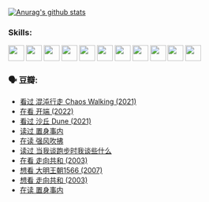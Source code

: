 
[![Anurag's github stats](https://github-readme-stats.vercel.app/api?username=w940853815)](https://github.com/anuraghazra/github-readme-stats)

### Skills:

<code><img height="32" src="https://cdn.jsdelivr.net/npm/simple-icons@v5/icons/python.svg"></code>
<code><img height="32" src="https://cdn.jsdelivr.net/npm/simple-icons@v5/icons/javascript.svg"></code>
<code><img height="32" src="https://cdn.jsdelivr.net/npm/simple-icons@v5/icons/django.svg"></code>
<code><img height="32" src="https://cdn.jsdelivr.net/npm/simple-icons@v5/icons/flask.svg"></code>
<code><img height="32" src="https://cdn.jsdelivr.net/npm/simple-icons@v5/icons/vuetify.svg"></code>
<code><img height="32" src="https://cdn.jsdelivr.net/npm/simple-icons@v5/icons/git.svg"></code>
<code><img height="32" src="https://cdn.jsdelivr.net/npm/simple-icons@v5/icons/docker.svg"></code>
<code><img height="32" src="https://cdn.jsdelivr.net/npm/simple-icons@v5/icons/postgresql.svg"></code>
<code><img height="32" src="https://cdn.jsdelivr.net/npm/simple-icons@v5/icons/elasticsearch.svg"></code>
<code><img height="32" src="https://cdn.jsdelivr.net/npm/simple-icons@v5/icons/macos.svg"></code>
<code><img height="32" src="https://cdn.jsdelivr.net/npm/simple-icons@v5/icons/linux.svg"></code>

### 🗣 豆瓣:

<!-- DOUBAN-ACTIVITIES:START -->
- [看过 混沌行走 Chaos Walking‎ (2021)](https://www.douban.com/people/136069238/status/3734828206/?_i=43026960)
- [在看 开端‎ (2022)](https://www.douban.com/people/136069238/status/3733533297/?_i=43026960)
- [看过 沙丘 Dune‎ (2021)](https://www.douban.com/people/136069238/status/3726869471/?_i=43026960)
- [读过 置身事内](https://www.douban.com/people/136069238/status/3726223867/?_i=43026960)
- [在读 强风吹拂](https://www.douban.com/people/136069238/status/3725395475/?_i=43026960)
- [读过 当我谈跑步时我谈些什么](https://www.douban.com/people/136069238/status/3715422296/?_i=43026960)
- [在看 走向共和‎ (2003)](https://www.douban.com/people/136069238/status/3711470443/?_i=43026960)
- [想看 大明王朝1566‎ (2007)](https://www.douban.com/people/136069238/status/3710980213/?_i=43026960)
- [想看 走向共和‎ (2003)](https://www.douban.com/people/136069238/status/3710980002/?_i=43026960)
- [在读 置身事内](https://www.douban.com/people/136069238/status/3710472151/?_i=43026960)
<!-- DOUBAN-ACTIVITIES:END -->
<!--
**w940853815/w940853815** is a ✨ _special_ ✨ repository because its `README.md` (this file) appears on your GitHub profile.

Here are some ideas to get you started:

- 🔭 I’m currently working on ...
- 🌱 I’m currently learning ...
- 👯 I’m looking to collaborate on ...
- 🤔 I’m looking for help with ...
- 💬 Ask me about ...
- 📫 How to reach me: ...
- 😄 Pronouns: ...
- ⚡ Fun fact: ...
-->
